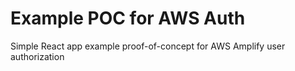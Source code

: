 # Example POC for AWS Auth
Simple React app example proof-of-concept for AWS Amplify user authorization 
